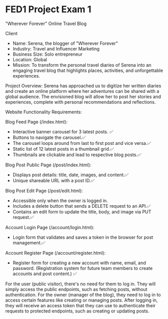 # FED1 Project Exam 1

"Wherever Forever" Online Travel Blog

Client

- Name: Serena, the blogger of "Wherever Forever"
- Industry: Travel and Influencer Marketing
- Business Size: Solo entrepreneur
- Location: Global
- Mission: To transform the personal travel diaries of Serena into an engaging travel blog that highlights places, activities, and unforgettable experiences. 

Project Overview:
Serena has approached us to digitize her written diaries and create an online platform where her adventures can be shared with a global audience. The envisioned blog will allow her to post her stories and experiences, complete with personal recommendations and reflections.

Website Functionality Requirements:

Blog Feed Page (/index.html):

- Interactive banner carousel for 3 latest posts. ✅
- Buttons to navigate the carousel.✅
- The carousel loops around from last to first post and vice versa.✅
- Static list of 12 latest posts in a thumbnail grid.✅
- Thumbnails are clickable and lead to respective blog posts.✅

Blog Post Public Page (/post/index.html):

- Displays post details: title, date, images, and content.✅
- Unique shareable URL with a post ID.✅

Blog Post Edit Page (/post/edit.html):

- Accessible only when the owner is logged in. 
- Includes a delete button that sends a DELETE request to an API.✅
- Contains an edit form to update the title, body, and image via PUT request.✅

Account Login Page (/account/login.html):

- Login form that validates and saves a token in the browser for post management.✅

Account Register Page (/account/register.html):

- Register form for creating a new account with name, email, and password. (Registration system for future team members to create accounts and post content.) ✅

For the user (public visitor), there's no need for them to log in. They will simply access the public endpoints, such as fetching posts, without authentication. For the owner (manager of the blog), they need to log in to access certain features like creating or managing posts. After logging in, they will receive an access token that they can use to authenticate their requests to protected endpoints, such as creating or updating posts.
